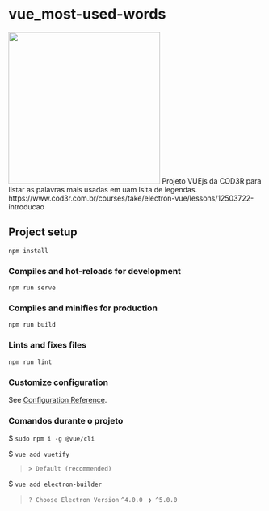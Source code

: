 # vue_most-used-words
<img src="https://s3.amazonaws.com/thinkific-import/220759/course_player_logo/1587411051149pretalogo200.png" width="300">
Projeto VUEjs da COD3R para listar as palavras mais usadas em uam lsita de legendas.
https://www.cod3r.com.br/courses/take/electron-vue/lessons/12503722-introducao


## Project setup
```
npm install
```

### Compiles and hot-reloads for development
```
npm run serve
```

### Compiles and minifies for production
```
npm run build
```

### Lints and fixes files
```
npm run lint
```

### Customize configuration
See [Configuration Reference](https://cli.vuejs.org/config/).

### Comandos durante o projeto
$ `sudo npm i -g @vue/cli`

$ `vue add vuetify`

> `> Default (recommended) `

$ `vue add electron-builder`
>`? Choose Electron Version`
>  `^4.0.0 `
> `❯ ^5.0.0` 

